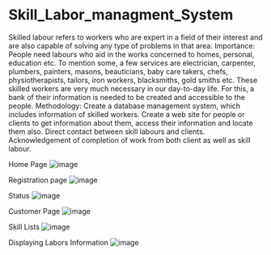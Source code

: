 # Skill_Labor_managment_System
Skilled labour refers to workers who are expert in a field of their interest and are also  capable of solving any type of problems in that area.  Importance: People need labours who aid in the works concerned to homes, personal,  education etc. To mention some, a few services are electrician, carpenter, plumbers,  painters, masons, beauticians, baby care takers, chefs, physiotherapists, tailors, iron  workers, blacksmiths, gold smiths etc. These skilled workers are very much necessary in  our day-to-day life. For this, a bank of their information is needed to be created and  accessible to the people. Methodology: Create a database management system, which includes information of  skilled workers. Create a web site for people or clients to get information about them,  access their information and locate them also. Direct contact between skill labours and  clients. Acknowledgement of completion of work from both client as well as skill labour.

Home Page
![image](https://user-images.githubusercontent.com/88707514/183839631-ba43e16f-b0b7-4260-a8fb-9cf27d59d9d0.png)

Registration page
![image](https://user-images.githubusercontent.com/88707514/183839661-65e97fb6-c4bd-43e9-9c98-7b18df0c839b.png)

Status
![image](https://user-images.githubusercontent.com/88707514/183839684-dfd256bf-9eae-4a6d-b137-7df8241dbf9b.png)

Customer Page
![image](https://user-images.githubusercontent.com/88707514/183839709-37aa5419-446a-4bd4-8988-f43ea9994995.png)

Skill Lists
![image](https://user-images.githubusercontent.com/88707514/183839738-588aa7d6-ba04-4237-b31c-24756314697e.png)

Displaying Labors Information
![image](https://user-images.githubusercontent.com/88707514/183839761-a43cd9bf-5ab9-431a-a9b6-31617c353437.png)
